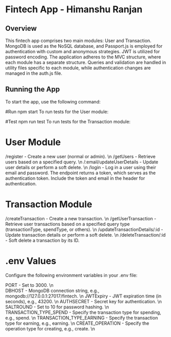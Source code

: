 # Fintech App - Himanshu Ranjan

## Overview

This fintech app comprises two main modules: User and Transaction. MongoDB is used as the NoSQL database, and Passport.js is employed for authentication with custom and anonymous strategies. JWT is utilized for password encoding. The application adheres to the MVC structure, where each module has a separate structure. Queries and validation are handled in utility files specific to each module, while authentication changes are managed in the auth.js file.

## Running the App
To start the app, use the following command:

#Run
npm start
To run tests for the User module:

#Test
npm run test
To run tests for the Transaction module:


# User Module
/register - Create a new user (normal or admin).  \n
/getUsers - Retrieve users based on a specified query. \n
/:email/updateUserDetails - Update user details or perform a soft delete. \n
/login - Log in a user using their email and password. The endpoint returns a token, which serves as the authentication token. Include the token and email in the header for authentication.

# Transaction Module
/createTransaction - Create a new transaction. \n
/getUserTransaction - Retrieve user transactions based on a specified query type (transactionType, spendType, or others).  \n
/updateTransactionDetails/:id - Update transaction details or perform a soft delete.  \n
/deleteTransaction/:id - Soft delete a transaction by its ID.

# .env Values
Configure the following environment variables in your .env file:

PORT - Set to 3000.  \n  
DBHOST - MongoDB connection string, e.g., mongodb://127.0.0.1:27017/fintech. \n 
JWTExpiry - JWT expiration time (in seconds), e.g., 43200.  \n
AUTHSECRET - Secret key for authentication. \n
SALTROUND - Set to 10 for password hashing. \n
TRANSACTION_TYPE_SPEND - Specify the transaction type for spending, e.g., spend. \n
TRANSACTION_TYPE_EARNING - Specify the transaction type for earning, e.g., earning. \n
CREATE_OPERATION - Specify the operation type for creating, e.g., create. \n
